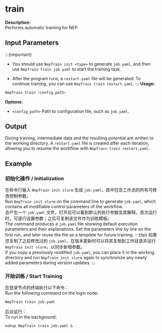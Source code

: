 # train
**Description:**  
Performs automatic training for NEP.
## Input Parameters

:::{important}
- You should use `NepTrain init <type>` to generate `job.yaml`, and then use `NepTrain train job.yaml` to start the training task.

- After the program runs, a `restart.yaml` file will be generated. To continue training, you can use `NepTrain train restart.yaml`.
::: 
**Usage:**  
```bash
NepTrain train <config_path>
```

**Options:**
- `<config_path>`
  Path to configuration file, such as `job.yaml`.
## Output
During training, intermediate data and the resulting potential are
written to the working directory. A `restart.yaml` file is created after
each iteration, allowing you to resume the workflow with
`NepTrain train restart.yaml`.

## Example

### 初始化操作 / Initialization
在命令行输入 `NepTrain init slurm` 生成 `job.yaml`，其中包含工作流的所有可修改控制参数。  
Run `NepTrain init slurm` on the command line to generate `job.yaml`, which contains all modifiable control parameters of the workflow.  
会产生一个 `job.yaml` 文件，打开后可以看到默认的执行参数及其解释。首次运行时，可逐行设置参数；之后可复制该文件作为训练模板。  
The command produces a `job.yaml` file showing default execution parameters and their explanations. Set the parameters line by line on the first run, and later reuse the file as a template for future training.
:::{tip}
如果您复制了之前修改过的 `job.yaml`，在版本更新时可以将其复制到工作目录并运行 `NepTrain init slurm`，以同步新增参数。  
If you copy a previously modified `job.yaml`, you can place it in the working directory and run `NepTrain init slurm` again to synchronize any newly added parameters during version updates.
:::

### 开始训练 / Start Training
在登录节点的终端执行以下命令：  
Run the following command on the login node:
```shell
NepTrain train job.yaml
```
后台运行：  
To run in the background:
```shell
nohup NepTrain train job.yaml &
```

